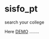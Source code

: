 sisfo_pt
========

search your college

Here <a href="http://codelalok.padangsoftservice.com/demo.php?demo=ZmlsZS9kZW1vL2FqYXgvU2VhcmNoLUVuZ2luZS1Db2xsZWdlLU1lbmd1bmFrYW4tQWpheC9zaXNmb19wdC1tYXN0ZXI=" target="_blank" >DEMO</a>
........
